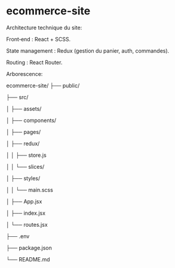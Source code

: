 # ecommerce-site

Architecture technique du site:

Front‑end : React + SCSS.

State management : Redux (gestion du panier, auth, commandes).

Routing : React Router.

Arborescence:

ecommerce-site/
├── public/

├── src/

│   ├── assets/

│   ├── components/

│   ├── pages/

│   ├── redux/

│   │   ├── store.js

│   │   └── slices/

│   ├── styles/

│   │   └── main.scss

│   ├── App.jsx

│   ├── index.jsx

│   └── routes.jsx

├── .env

├── package.json

└── README.md
